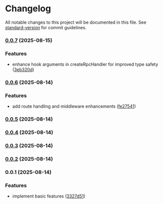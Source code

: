 # Changelog

All notable changes to this project will be documented in this file. See [standard-version](https://github.com/conventional-changelog/standard-version) for commit guidelines.

### [0.0.7](https://github.com/bacali95/typesafe-rpc/compare/v0.0.6...v0.0.7) (2025-08-15)


### Features

* enhance hook arguments in createRpcHandler for improved type safety ([3eb320d](https://github.com/bacali95/typesafe-rpc/commit/3eb320de87cdc98ca1548e4eb458946588153c91))

### [0.0.6](https://github.com/bacali95/typesafe-rpc/compare/v0.0.5...v0.0.6) (2025-08-14)


### Features

* add route handling and middleware enhancements ([fe27541](https://github.com/bacali95/typesafe-rpc/commit/fe275412cd6bba10895f5fcf135045930816026e))

### [0.0.5](https://github.com/bacali95/typesafe-rpc/compare/v0.0.4...v0.0.5) (2025-08-14)

### [0.0.4](https://github.com/bacali95/typesafe-rpc/compare/v0.0.3...v0.0.4) (2025-08-14)

### [0.0.3](https://github.com/bacali95/typesafe-rpc/compare/v0.0.2...v0.0.3) (2025-08-14)

### [0.0.2](https://github.com/bacali95/typesafe-rpc/compare/v0.0.1...v0.0.2) (2025-08-14)

### 0.0.1 (2025-08-14)


### Features

* implement basic features ([3327d51](https://github.com/bacali95/typesafe-rpc/commit/3327d510c840d9b0ba4c3e63687109df8b7a6e1e))
